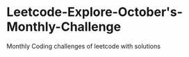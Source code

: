 # Leetcode-Explore-October's-Monthly-Challenge
Monthly Coding challenges of leetcode with solutions

